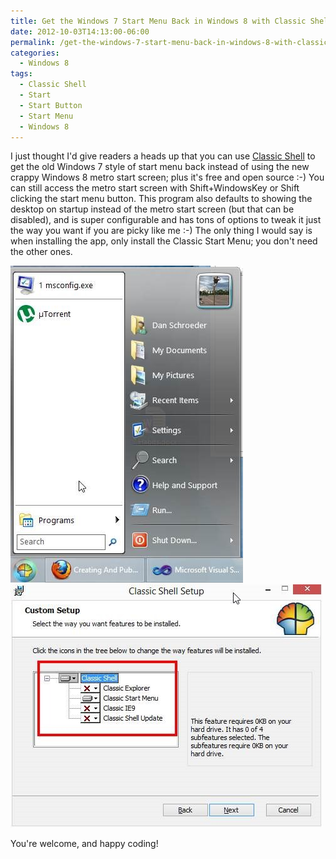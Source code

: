 ```yaml
---
title: Get the Windows 7 Start Menu Back in Windows 8 with Classic Shell
date: 2012-10-03T14:13:00-06:00
permalink: /get-the-windows-7-start-menu-back-in-windows-8-with-classic-shell/
categories:
  - Windows 8
tags:
  - Classic Shell
  - Start
  - Start Button
  - Start Menu
  - Windows 8
---
```


I just thought I'd give readers a heads up that you can use [Classic Shell](http://classicshell.sourceforge.net/) to get the old Windows 7 style of start menu back instead of using the new crappy Windows 8 metro start screen; plus it's free and open source :-) You can still access the metro start screen with Shift+WindowsKey or Shift clicking the start menu button. This program also defaults to showing the desktop on startup instead of the metro start screen (but that can be disabled), and is super configurable and has tons of options to tweak it just the way you want if you are picky like me :-) The only thing I would say is when installing the app, only install the Classic Start Menu; you don't need the other ones.

![Classic Shell start menu](/assets/Posts/2012/11/clip_image002.jpg) ![Classic Shell setup](/assets/Posts/2012/11/clip_image004.jpg)

You're welcome, and happy coding!
